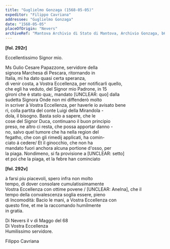 ```yaml
---
title: "Guglielmo Gonzaga (1568-05-05)"
expeditor: "Filippo Cavriana"
addressee: "Guglielmo Gonzaga"
date: "1568-05-05"
placeOfOrigin: "Nevers"
archiveRef: "Mantova Archivio di Stato di Mantova, Archivio Gonzaga, b654, fols. 292r-292v"
---
```



**[fol. 292r]**

Eccellentissimo Signor  mio.

  
Ms Gulio Cesare Papazzone, servidore della   
signora Marchesa di Pescara, ritornando in   
Italia, mi ha dato quasi certa speranza,   
di venir costa, a Vostra Eccellenza, per notificarli quello,   
che egli ha veduto, del Signor  mio Padrone, in 15   
gironi che è stato qua;, mandato [UNCLEAR: quo] dalla   
sudetta Signora  Onde non mi diffenderò molto   
in scriver à Vostra Eccellenza, per haverle io avisato bene   
ri, colla partita del conte Luigi della Mirandola -  
dola, il bisogno. Basta solo a sapere, che le   
cose del Signor  Duca, continuano il buon principio   
preso, ne altro ci resta, che possa apportar danno -  
no, salvo quel tumore che ha nella region del   
fegatho, che con gli rimedij applicati, ha comin-  
ciato á cedere/ Et il ginocchio, che non ha   
mandato fuori anchora alcuna portione d'osso, per   
la piaga. Nondimeno, si fa provisione a [UNCLEAR: setto]  
et poi che la piaga, et la febre han cominciato


**[fol. 292v]**

à farsi piu piacevoli, spero infra non  molto   
tempo, di dover consolare cumulatissimamente   
Vostra Eccellenza  con ottime povene / [UNCLEAR: Anelna], che il   
tempo della convalescenza  soglia essere, pieno   
di Incomodità: Bacio le mani, a Vostra Eccellenza  con   
questo fine, et me la raccomando humilmente   
in gratia.

Di Nevers il v di Maggo del 68  
Di Vostra Eccellenza   
Humilissimo  servidore.
                      
Filippo Cavriana

